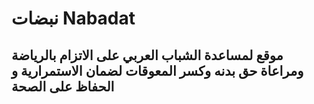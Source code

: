 # نبضات Nabadat
## موقع لمساعدة الشباب العربي على الاتزام بالرياضة ومراعاة حق بدنه وكسر المعوقات لضمان الاستمرارية و الحفاظ على الصحة

